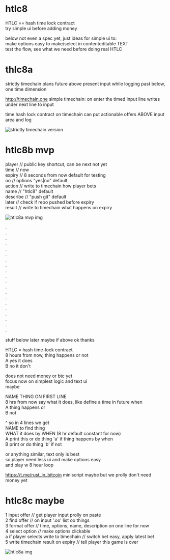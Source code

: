 # htlc8
HTLC == hash time lock contract   
try simple ui before adding money   

below not even a spec yet, just ideas for simple ui to:    
make options easy to make/select in contenteditable TEXT   
test the flow, see what we need before doing real HTLC  

# thlc8a

strictly timechain plans future above present input while logging past below, one time dimension

http://timechain.one simple timechain: on enter the timed input line writes under next line to input

time hash lock contract on timechain can put actionable offers ABOVE input area and log   

![strictly timechain version](https://i.imgur.com/5haCX9M.png)

# htlc8b mvp  

player   // public key shortcut, can be next not yet   
time     // now     
expiry   // 8 seconds from now  default for testing     
oo       // options "yes|no" default    
action   // write to timechain how player bets    
name     // "htlc8" default     
describe // "push git" default   
later    // check if repo pushed before expiry    
result   // write to timechain what happens on expiry   
 
![htlc8a mvp img](https://i.imgur.com/wN0MDxR.png)

.   
.   
.   
.   
.   
.   
.   
.   
.   
.   
.   
.   
.   
.   
.   
.   
.   
.   
.   
.   

stuff below later maybe if above ok thanks   


HTLC = hash time-lock contract    
8 hours from now, thing happens or not    
A yes it does   
B no it don't  

does not need money or btc yet    
focus now on simplest logic and text ui   
maybe    

NAME THING ON FIRST LINE   
8 hrs from now say what it does, like define a time in future when   
A thing happens or    
B not   

^ so in 4 lines we get    
NAME to find thing    
WHAT it does by WHEN (8 hr default constant for now)   
A print this or do thing 'a' if thing happens by when    
B print or do thing 'b' if not    

or anything similar, text only is best  
so player need less ui and make options easy   
and play w 8 hour loop    

https://t.me/rust_in_bitcoin miniscript maybe but we prolly don't need money yet   


# htlc8c maybe        
1 input offer // get player input prolly on paste   
2 find offer // on input '.oo' list oo things   
3 format offer // time, options, name, description on one line for now      
4 select option // make options clickable    
a if player selects write to timechain // switch bet easy, apply latest bet       
5 write timechain result on expiry // tell player this game is over        

![htlc8a img](https://i.imgur.com/Q9PZlWk.png)
